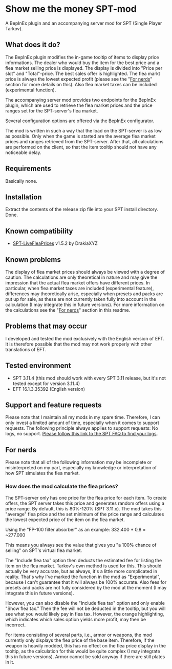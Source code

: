 # Show me the money SPT-mod

A BepInEx plugin and an accompanying server mod for SPT (Single Player Tarkov).

## What does it do?

The BepInEx plugin modifies the in-game tooltip of items to display price informations. The dealer who would buy the item for the best price and a flea market selling price is displayed. The display is divided into "Price per slot" and "Total"-price. The best sales offer is highlighted. The flea markt price is always the lowest expected profit (please see the "[For nerds](#for-nerds)" section for more details on this). Also flea market taxes can be included (experimental function).

The accompanying server mod provides two endpoints for the BepInEx plugin, which are used to retrieve the flea market prices and the price ranges set for the SPT-server's flea market.

Several configuration options are offered via the BepInEx configurator.

The mod is written in such a way that the load on the SPT-server is as low as possible. Only when the game is started are the average flea market prices and ranges retrieved from the SPT-server. After that, all calculations are performed on the client, so that the item tooltip should not have any noticeable delay.

## Requirements

Basically none.

## Installation

Extract the contents of the release zip file into your SPT install directory. Done.

## Known compatibility

- [SPT-LiveFleaPrices](https://github.com/DrakiaXYZ/SPT-LiveFleaPrices) v1.5.2 by DrakiaXYZ

## Known problems

The display of flea market prices should always be viewed with a degree of caution. The calculations are only theoretical in nature and may give the impression that the actual flea market offers have different prices. In particular, when flea market taxes are included (experimental feature), differences may theoretically arise, especially when presets and packs are put up for sale, as these are not currently taken fully into account in the calculation (I may integrate this in future versions). For more information on the calculations see the "[For nerds](#for-nerds)" section in this readme.

## Problems that may occur

I developed and tested the mod exclusively with the English version of EFT. It is therefore possible that the mod may not work properly with other translations of EFT.

## Tested environment

- SPT 3.11.4 (this mod should work with every SPT 3.11 release, but it's not tested except for version 3.11.4)
- EFT 16.1.3.35392 (English version)

## Support and feature requests

Please note that I maintain all my mods in my spare time. Therefore, I can only invest a limited amount of time, especially when it comes to support requests. The following principle always applies to support requests: No logs, no support. [Please follow this link to the SPT FAQ to find your logs](https://hub.sp-tarkov.com/faq-question/64-where-can-i-find-my-log-files/).

## For nerds

Please note that all of the following information may be incomplete or misinterpreted on my part, especially my knowledge or interpretation of how SPT simulates the flea market.

### How does the mod calculate the flea prices?

The SPT-server only has one price for the flea price for each item. To create offers, the SPT server takes this price and generates random offers using a price range. By default, this is 80%-120% (SPT 3.11.x). The mod takes this "average" flea price and the set minimum of the price range and calculates the lowest expected price of the item on the flea market. 

Using the "FP-100 filter absorber" as an example: 
332.400 * 0,8 = ~277.000

This means you always see the value that gives you "a 100% chance of selling" on SPT's virtual flea market.

The "Include flea tax" option then deducts the estimated fee for listing the item on the flea market. Tarkov's own method is used for this. This should actually be very accurate, but as always, it's a little more complicated in reality. That's why I've marked the function in the mod as "Experimental", because I can't guarantee that it will always be 100% accurate. Also fees for presets and packs are not fully considered by the mod at the moment (I may integrate this in future versions).

However, you can also disable the "Include flea tax" option and only enable "Show flea tax." Then the fee will not be deducted in the tooltip, but you will see what you would likely pay in flea tax. However, the orange highlighting, which indicates which sales option yields more profit, may then be incorrect. 

For items consisting of several parts, i.e., armor or weapons, the mod currently only displays the flea price of the base item. Therefore, if the weapon is heavily modded, this has no effect on the flea price display in the tooltip, as the calculation for this would be quite complex (I may integrate this in future versions). Armor cannot be sold anyway if there are still plates in it.